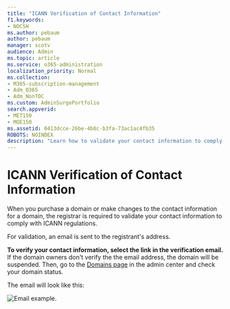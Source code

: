 ```yaml
---
title: "ICANN Verification of Contact Information"
f1.keywords:
- NOCSH
ms.author: pebaum
author: pebaum
manager: scotv
audience: Admin
ms.topic: article
ms.service: o365-administration
localization_priority: Normal
ms.collection:
- M365-subscription-management
- Adm_O365
- Adm_NonTOC
ms.custom: AdminSurgePortfolio
search.appverid:
- MET150
- MOE150
ms.assetid: 0413dcce-26be-4b8c-b3fa-73ac1ac4fb35
ROBOTS: NOINDEX
description: "Learn how to validate your contact information to comply with ICANN regulations."
---
```


# ICANN Verification of Contact Information

When you purchase a domain or make changes to the contact information for a domain, the registrar is required to validate your contact information to comply with ICANN regulations.

For validation, an email is sent to the registrant's address.

 **To verify your contact information, select the link in the verification email.** If the domain owners don't verify the the email address, the domain will be suspended. Then, go to the [Domains page](https://admin.microsoft.com/adminportal/home?ref=Domains) in the admin center and check your domain status.

The email will look like this:

![Email example.](../../media/8bf27c08-510c-4d49-b152-8d047d038f1f.jpg)


